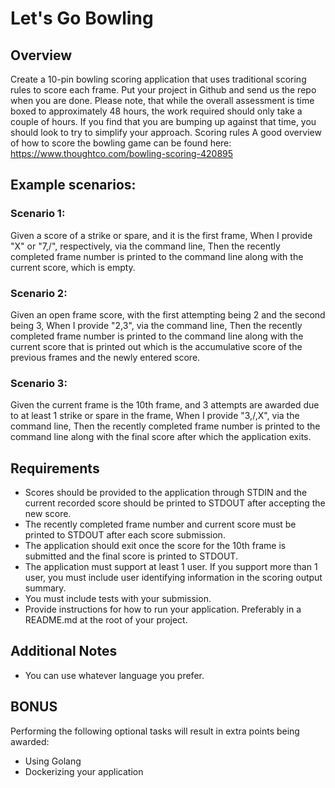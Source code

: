# Let's Go Bowling

## Overview
Create a 10-pin bowling scoring application that uses traditional scoring rules to score
each frame.
Put your project in Github and send us the repo when you are done.
Please note, that while the overall assessment is time boxed to approximately 48 hours,
the work required should only take a couple of hours. If you find that you are bumping
up against that time, you should look to try to simplify your approach.
Scoring rules
A good overview of how to score the bowling game can be found here:
https://www.thoughtco.com/bowling-scoring-420895

## Example scenarios:
### Scenario 1:
Given a score of a strike or spare, and it is the first frame,
When I provide "X" or "7,/", respectively, via the command line,
Then the recently completed frame number is printed to the command line along with
the current score, which is empty.
### Scenario 2:
Given an open frame score, with the first attempting being 2 and the second being 3,
When I provide "2,3", via the command line,
Then the recently completed frame number is printed to the command line along with
the current score that is printed out which is the accumulative score of the previous
frames and the newly entered score.
### Scenario 3:
Given the current frame is the 10th frame, and 3 attempts are awarded due to at least 1
strike or spare in the frame,
When I provide "3,/,X", via the command line,
Then the recently completed frame number is printed to the command line along with
the final score after which the application exits.

## Requirements
* Scores should be provided to the application through STDIN and the current
recorded score should be printed to STDOUT after accepting the new score.
* The recently completed frame number and current score must be printed to
STDOUT after each score submission.
* The application should exit once the score for the 10th frame is submitted and
the final score is printed to STDOUT.
* The application must support at least 1 user. If you support more than 1 user,
you must include user identifying information in the scoring output summary.
* You must include tests with your submission.
* Provide instructions for how to run your application. Preferably in a README.md
at the root of your project.

## Additional Notes
* You can use whatever language you prefer.

## BONUS
Performing the following optional tasks will result in extra points being awarded:
* Using Golang
* Dockerizing your application